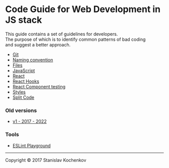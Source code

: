 # Code Guide for Web Development in JS stack
This guide contains a set of guidelines for developers.  
The purpose of which is to identify common patterns of bad coding  
and suggest a better approach.

* [Git](https://github.com/UserBug/codeGuide/tree/v2/docs/git.md)
* [Naming convention](https://github.com/UserBug/codeGuide/tree/v2/docs/namingConvention.md)
* [Files](https://github.com/UserBug/codeGuide/tree/v2/docs/files.md)
* [JavaScript](https://github.com/UserBug/codeGuide/tree/v2/docs/javaScript)
* [React](https://github.com/UserBug/codeGuide/tree/v2/docs/react.md)
* [React Hooks](https://github.com/UserBug/codeGuide/tree/v2/docs/reactHooks.md)
* [React Component testing](https://github.com/UserBug/codeGuide/tree/v2/docs/reactComponentTesting.md)
* [Styles](https://github.com/UserBug/codeGuide/tree/v2/docs/styles.md)
* [Split Code](https://github.com/UserBug/codeGuide/tree/v2/docs/splitCode)

### Old versions
* [v1 - 2017 - 2022](https://github.com/UserBug/codeGuide/tree/v1.0.0)  

### Tools
* [ESLint Playground](
  https://eslint.org/play/#eyJ0ZXh0IjoiXG4iLCJvcHRpb25zIjp7InBhcnNlck9wdGlvbnMiOnsiZWNtYVZlcnNpb24iOiJsYXRlc3QiLCJzb3VyY2VUeXBlIjoic2NyaXB0IiwiZWNtYUZlYXR1cmVzIjp7fX0sInJ1bGVzIjp7fSwiZW52Ijp7ImVzNiI6dHJ1ZX19fQ==
)
---
Copyright © 2017 Stanislav Kochenkov 
